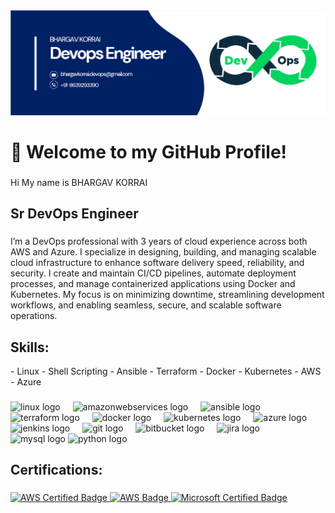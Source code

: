 <div align="center">
    <img src="https://github.com/Bhargav-devops/Bhargav-devops/blob/main/devops-image.png" alt="GitHub Banner"/>
</div>

###
<h1 align="left">👋 Welcome to my GitHub Profile!</h1>

###

<p align="left">Hi My name is BHARGAV KORRAI</p>

###

<h2 align="left">Sr DevOps Engineer</h2>

###

<p align="left">I’m a DevOps professional with 3 years of cloud experience across both AWS and Azure. I specialize in designing, building, and managing scalable cloud infrastructure to enhance software delivery speed, reliability, and security. I create and maintain CI/CD pipelines, automate deployment processes, and manage containerized applications using Docker and Kubernetes. My focus is on minimizing downtime, streamlining development workflows, and enabling seamless, secure, and scalable software operations.</p>

###

<h2 align="left">Skills:</h2>
- Linux
- Shell Scripting
- Ansible
- Terraform
- Docker
- Kubernetes
- AWS
- Azure

###

###

<div align="left">
  <img src="https://cdn.jsdelivr.net/gh/devicons/devicon/icons/linux/linux-original.svg" height="40" alt="linux logo"  />
  <img width="12" />
  <img src="https://cdn.jsdelivr.net/gh/devicons/devicon/icons/amazonwebservices/amazonwebservices-line-wordmark.svg" height="40" alt="amazonwebservices logo"  />
  <img width="12" />
  <img src="https://cdn.jsdelivr.net/gh/devicons/devicon/icons/ansible/ansible-original.svg" height="40" alt="ansible logo"  />
  <img width="12" />
  <img src="https://cdn.jsdelivr.net/gh/devicons/devicon/icons/terraform/terraform-original.svg" height="40" alt="terraform logo"  />
  <img width="12" />
  <img src="https://cdn.jsdelivr.net/gh/devicons/devicon/icons/docker/docker-original.svg" height="40" alt="docker logo"  />
  <img width="12" />
  <img src="https://cdn.jsdelivr.net/gh/devicons/devicon/icons/kubernetes/kubernetes-plain.svg" height="40" alt="kubernetes logo"  />
  <img width="12" />
  <img src="https://cdn.jsdelivr.net/gh/devicons/devicon/icons/azure/azure-original.svg" height="40" alt="azure logo"  />
  <img width="12" />
  <img src="https://cdn.jsdelivr.net/gh/devicons/devicon/icons/jenkins/jenkins-line.svg" height="40" alt="jenkins logo"  />
  <img width="12" />
  <img src="https://cdn.jsdelivr.net/gh/devicons/devicon/icons/git/git-original.svg" height="40" alt="git logo"  />
  <img width="12" />
  <img src="https://cdn.jsdelivr.net/gh/devicons/devicon/icons/bitbucket/bitbucket-original.svg" height="40" alt="bitbucket logo"  />
  <img width="12" />
  <img src="https://cdn.jsdelivr.net/gh/devicons/devicon/icons/jira/jira-original.svg" height="40" alt="jira logo"  />
  <img width="12" />
  <img src="https://cdn.jsdelivr.net/gh/devicons/devicon/icons/mysql/mysql-original.svg" height="40" alt="mysql logo"  />
  <img src="https://cdn.jsdelivr.net/gh/devicons/devicon/icons/python/python-original.svg" height="40" alt="python logo"  />
</div>

###
<h2 align="left">Certifications:</h2>

###
<a href="https://www.credly.com/badges/63829c93-963a-4411-b9bb-b9d5432ef464">
  <img src="https://images.credly.com/images/0e284c3f-5164-4b21-8660-0d84737941bc/image.png" alt="AWS Certified Badge" width="120"/>
</a>

<a href="https://www.credly.com/badges/ef9664cf-8d54-4952-81d9-4e85984fa94c">
  <img src="https://images.credly.com/images/00634f82-b07f-4bbd-a6bb-53de397fc3a6/image.png" alt="AWS Badge" width="120"/>
</a>


<a href="https://www.credly.com/badges/e7c4e753-bdf3-4617-b1a5-ae48b38c1145">
  <img src="https://images.credly.com/images/be8fcaeb-c769-4858-b567-ffaaa73ce8cf/image.png" alt="Microsoft Certified Badge" width="120"/>
</a>








